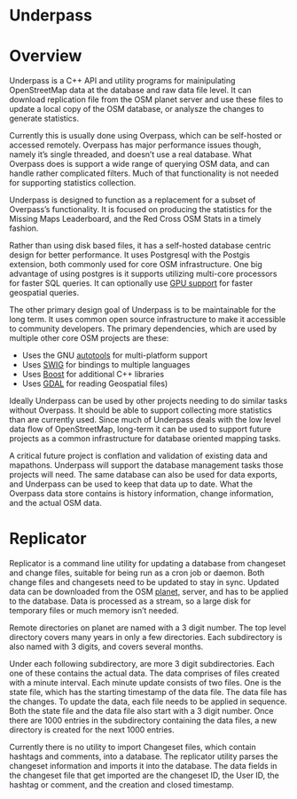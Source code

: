 # Underpass

# Overview

Underpass is a C++ API and utility programs for mainipulating
OpenStreetMap data at the database and raw data file level. It can
download replication file from the OSM planet server and use these
files to update a local copy of the OSM database, or analysze the
changes to generate statistics.

Currently this is usually done using Overpass, which can be
self-hosted or accessed remotely. Overpass has major performance
issues though, namely it’s single threaded, and doesn’t use a real
database. What Overpass does is support a wide range of querying OSM
data, and can handle rather complicated filters. Much of that
functionality is not needed for supporting statistics collection.

Underpass is designed to function as a replacement for a subset of
Overpass’s functionality. It is focused on producing the statistics
for the Missing Maps Leaderboard, and the Red Cross OSM Stats in a
timely fashion. 

Rather than using disk based files, it has a self-hosted database
centric design for better performance. It uses Postgresql with the
Postgis extension, both commonly used for core OSM infrastructure. One
big advantage of using postgres is it supports utilizing multi-core
processors for faster SQL queries. It can optionally use [GPU
support](https://heterodb.github.io/pg-strom/) for faster geospatial
queries. 

The other primary design goal of Underpass is to be maintainable for
the long term. It uses common open source infrastructure to make it
accessible to community developers. The primary dependencies, which
are used by multiple other core OSM projects are these:

* Uses the GNU [autotools](https://www.gnu.org/software/automake/manual/html_node/Autotools-Introduction.html) for multi-platform support
* Uses [SWIG](http://www.swig.org/) for bindings to multiple languages
* Uses [Boost](https://www.boost.org/) for additional C++ libraries
* Uses [GDAL](https://www.gdal.org) for reading Geospatial files)

Ideally Underpass can be used by other projects needing to do similar
tasks without Overpass. It should be able to support collecting more
statistics than are currently used. Since much of Underpass deals with
the low level data flow of OpenStreetMap, long-term it can be used to
support future projects as a common infrastructure for database
oriented mapping tasks. 

A critical future project is conflation and validation of existing
data and mapathons. Underpass will support the database management
tasks those projects will need. The same database can also be used for
data exports, and Underpass can be used to keep that data up to
date. What the Overpass data store contains is history information,
change information, and the actual OSM data. 


# Replicator

Replicator is a command line utility for updating a database from
changeset and change files, suitable for being run as a cron job or
daemon. Both change files and changesets need to be updated to stay in
sync. Updated data can be downloaded from the OSM
[planet](https://planet.openstreetmap.org), server, and has to be
applied to the database. Data is processed as a stream, so a large
disk for temporary files or much memory isn’t needed.

Remote directories on planet are named with a 3 digit number. The top
level directory covers many years in only a few directories. Each
subdirectory is also named with 3 digits, and covers several months. 

Under each following subdirectory, are more 3 digit
subdirectories. Each one of these contains the actual data. The data
comprises of files created with a minute interval. Each minute update
consists of two files. One is the state file, which has the starting
timestamp of the data file. The data file has the changes. To update
the data, each file needs to be applied in sequence. Both the state
file and the data file also start with a 3 digit number. Once there
are 1000 entries in the subdirectory containing the data files, a new
directory is created for the next 1000 entries. 

Currently there is no utility to import Changeset files, which contain
hashtags and comments, into a database. The replicator utility parses
the changeset information and imports it into the database. The data
fields in the changeset file that get imported are the changeset ID,
the User ID, the hashtag or comment, and the creation and closed
timestamp. 
